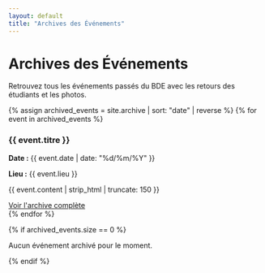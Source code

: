 ```yaml
---
layout: default
title: "Archives des Événements"
---
```


# Archives des Événements

Retrouvez tous les événements passés du BDE avec les retours des étudiants et les photos.

{% assign archived_events = site.archive | sort: "date" | reverse %}
{% for event in archived_events %}
<div class="event-card">
  <h3>{{ event.titre }}</h3>
  <p><strong>Date :</strong> {{ event.date | date: "%d/%m/%Y" }}</p>
  <p><strong>Lieu :</strong> {{ event.lieu }}</p>
  <p>{{ event.content | strip_html | truncate: 150 }}</p>
  <a href="{{ event.url }}">Voir l'archive complète</a>
</div>
{% endfor %}

{% if archived_events.size == 0 %}
<p>Aucun événement archivé pour le moment.</p>
{% endif %}
